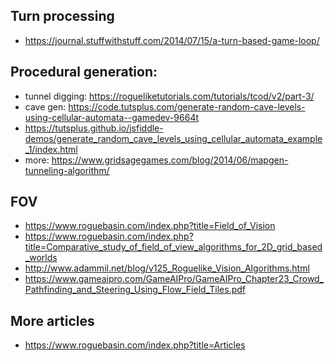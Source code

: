 ## Turn processing
- https://journal.stuffwithstuff.com/2014/07/15/a-turn-based-game-loop/

## Procedural generation:
- tunnel digging: https://rogueliketutorials.com/tutorials/tcod/v2/part-3/
- cave gen: https://code.tutsplus.com/generate-random-cave-levels-using-cellular-automata--gamedev-9664t
- https://tutsplus.github.io/jsfiddle-demos/generate_random_cave_levels_using_cellular_automata_example_1/index.html
- more: https://www.gridsagegames.com/blog/2014/06/mapgen-tunneling-algorithm/

## FOV
- https://www.roguebasin.com/index.php?title=Field_of_Vision
- https://www.roguebasin.com/index.php?title=Comparative_study_of_field_of_view_algorithms_for_2D_grid_based_worlds
- http://www.adammil.net/blog/v125_Roguelike_Vision_Algorithms.html
- https://www.gameaipro.com/GameAIPro/GameAIPro_Chapter23_Crowd_Pathfinding_and_Steering_Using_Flow_Field_Tiles.pdf

## More articles
- https://www.roguebasin.com/index.php?title=Articles